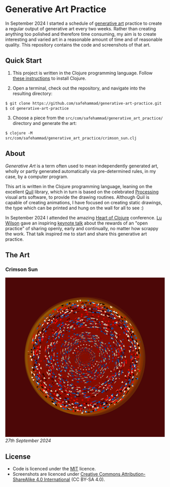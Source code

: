 # Generative Art Practice

In September 2024 I started a schedule of [generative art](https://en.wikipedia.org/wiki/Generative_art) practice to create a regular output of generative art every two weeks. Rather than creating anything too polished and therefore time consuming, my aim is to create interesting and varied art in a reasonable amount of time and of reasonable quality. This repository contains the code and screenshots of that art.

## Quick Start

1. This project is written in the Clojure programming language. Follow [these instructions](https://clojure.org/guides/install_clojure) to install Clojure.

2. Open a terminal, check out the repository, and navigate into the resulting directory:

```
$ git clone https://github.com/safehammad/generative-art-practice.git
$ cd generative-art-practice
```

3. Choose a piece from the `src/com/safehammad/generative_art_practice/` directory and generate the art:

```
$ clojure -M src/com/safehammad/generative_art_practice/crimson_sun.clj
```

## About

*Generative Art* is a term often used to mean independently generated art, wholly or partly generated automatically via pre-determined rules, in my case, by a computer program.

This art is written in the Clojure programming language, leaning on the excellent [Quil](https://github.com/quil/quil) library, which in turn is based on the celebrated [Processing](https://processing.org/) visual arts software, to provide the drawing routines. Although Quil is capable of creating animations, I have focused on creating static drawings, the type which can be printed and hung on the wall for all to see :)

In September 2024 I attended the amazing [Heart of Clojure](https://2024.heartofclojure.eu/) conference. [Lu Wilson](https://www.todepond.com/) gave an inspiring [keynote talk](https://2024.heartofclojure.eu/talks/what-it-means-to-be-open/) about the rewards of an "open practice" of sharing openly, early and continually, no matter how scrappy the work. That talk inspired me to start and share this generative art practice.

## The Art

### Crimson Sun

![Crimson Sun](https://raw.githubusercontent.com/safehammad/generative-art-practice/main/images/crimson-sun.png)
*27th September 2024*

## License

* Code is licenced under the [MIT](https://choosealicense.com/licenses/mit/) licence.
* Screenshots are licenced under [Creative Commons Attribution-ShareAlike 4.0 International](https://creativecommons.org/licenses/by-sa/4.0/) (CC BY-SA 4.0).
